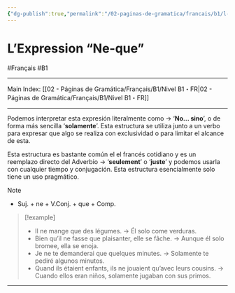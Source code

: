 ```yaml
---
{"dg-publish":true,"permalink":"/02-paginas-de-gramatica/francais/b1/l-expression-ne-que/"}
---
```


# L’Expression “Ne-que”
#Français #B1
___
Main Index: [[02 - Páginas de Gramática/Français/B1/Nivel B1・FR\|02 - Páginas de Gramática/Français/B1/Nivel B1・FR]]
___
Podemos interpretar esta expresión literalmente como → ‘**No… sino**’, o de forma más sencilla ‘**solamente**’. Esta estructura se utiliza junto a un verbo para expresar que algo se realiza con exclusividad o para limitar el alcance de esta.

Esta estructura es bastante común el el francés cotidiano y es un reemplazo directo del Adverbio → ‘**seulement**’ o ‘**juste**’ y podemos usarla con cualquier tiempo y conjugación. Esta estructura esencialmente solo tiene un uso pragmático.

> [!NOTE] 
> - Suj. + ne + V.Conj. + que + Comp.

> [!example] 
> - Il ne mange que des légumes. → Él solo come verduras.
> - Bien qu’il ne fasse que plaisanter, elle se fâche. → Aunque él solo bromee, ella se enoja.
> - Je ne te demanderai que quelques minutes. → Solamente te pediré algunos minutos.
> - Quand ils étaient enfants, ils ne jouaient qu’avec leurs cousins. → Cuando ellos eran niños, solamente jugaban con sus primos.


___